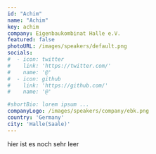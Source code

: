 ```yaml
---
id: "Achim"
name: "Achim"
key: achim
company: Eigenbaukombinat Halle e.V.
featured: false
photoURL: /images/speakers/default.png
socials:
#  - icon: twitter
#    link: 'https://twitter.com/'
#    name: '@'
#  - icon: github
#    link: 'https://github.com/'
#    name: '@'

#shortBio: lorem ipsum ...
companyLogo: /images/speakers/company/ebk.png
country: 'Germany'
city: 'Halle(Saale)'
---
```


hier ist es noch sehr leer
